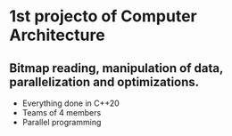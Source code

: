 # 1st projecto of Computer Architecture
## Bitmap reading, manipulation of data, parallelization and optimizations.
* Everything done in C++20
* Teams of 4 members
* Parallel programming
